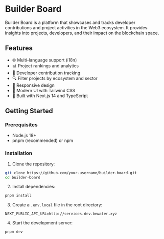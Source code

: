 # Builder Board

Builder Board is a platform that showcases and tracks developer contributions and project activities in the Web3 ecosystem. It provides insights into projects, developers, and their impact on the blockchain space.

## Features

- 🌐 Multi-language support (i18n)
- 📊 Project rankings and analytics
- 👥 Developer contribution tracking
- 🔍 Filter projects by ecosystem and sector
- 📱 Responsive design
- 🎨 Modern UI with Tailwind CSS
- 🚀 Built with Next.js 14 and TypeScript

## Getting Started

### Prerequisites

- Node.js 18+
- pnpm (recommended) or npm

### Installation

1. Clone the repository:

```bash
git clone https://github.com/your-username/builder-board.git
cd builder-board
```

2. Install dependencies:

```bash
pnpm install
```

3. Create a `.env.local` file in the root directory:

```
NEXT_PUBLIC_API_URL=http://services.dev.bewater.xyz
```

4. Start the development server:

```bash
pnpm dev
```
